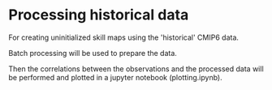 # Processing historical data #

For creating uninitialized skill maps using the 'historical' CMIP6 data.

Batch processing will be used to prepare the data.

Then the correlations between the observations and the processed data will be performed
and plotted in a jupyter notebook (plotting.ipynb).